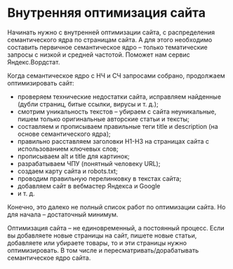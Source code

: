 # Внутренняя оптимизация сайта

Начинать нужно с внутренней оптимизации сайта, с распределения семантического ядра по страницам сайта. А для этого необходимо составить первичное семантическое ядро – только тематические запросы с низкой и средней частотой. Поможет нам сервис Яндекс.Вордстат.

Когда семантическое ядро с НЧ и СЧ запросами собрано, продолжаем оптимизировать сайт:

- проверяем технические недостатки сайта, исправляем найденные (дубли страниц, битые ссылки, вирусы и т. д.);
- смотрим уникальность текстов – убираем с сайта неуникальные, пишем только оригинальные авторские статьи и тексты;
- составляем и прописываем правильные теги title и description (на основе семантического ядра);
- правильно расставляем заголовки H1-H3 на страницах сайта с использованием ключевых слов;
- прописываем alt и title для картинок;
- разрабатываем ЧПУ (понятный человеку URL);
- создаем карту сайта и robots.txt;
- проводим правильную перелинковку в текстах сайта;
- добавляем сайт в вебмастер Яндекса и Google
- и т. д.

Конечно, это далеко не полный список работ по оптимизации сайта. Но для начала – достаточный минимум.

Оптимизация сайта – не единовременный, а постоянный процесс. Если вы добавляете новые страницы на сайт, пишете новые статьи, добавляете или убираете товары, то и эти страницы нужно оптимизировать. В том числе и пересматривать/дорабатывать семантическое ядро сайта.